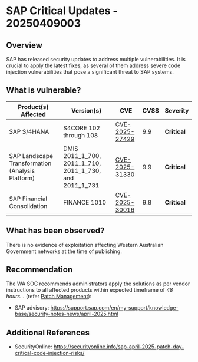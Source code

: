 # SAP Critical Updates - 20250409003

## Overview

SAP has released security updates to address multiple vulnerabilities. It is crucial to apply the latest fixes, as several of them address severe code injection vulnerabilities that pose a significant threat to SAP systems.

## What is vulnerable?

| Product(s) Affected                              | Version(s)                                              | CVE                                                                | CVSS | Severity     |
| ------------------------------------------------ | ------------------------------------------------------- | ------------------------------------------------------------------ | ---- | ------------ |
| SAP S/4HANA                                      | S4CORE 102 through 108                                  | [CVE-2025-27429](https://www.cve.org/CVERecord?id=CVE-2025-27429)  | 9.9  | **Critical** |
| SAP Landscape Transformation (Analysis Platform) | DMIS 2011_1_700, 2011_1_710, 2011_1_730, and 2011_1_731 | [CVE-2025-31330](https://www.cve.org/CVERecord?id=CVE-2025-31330)  | 9.9  | **Critical** |
| SAP Financial Consolidation                      | FINANCE 1010                                            | [ CVE-2025-30016](https://www.cve.org/CVERecord?id=CVE-2025-30016) | 9.8  | **Critical** |

## What has been observed?

There is no evidence of exploitation affecting Western Australian Government networks at the time of publishing.

## Recommendation

The WA SOC recommends administrators apply the solutions as per vendor instructions to all affected products within expected timeframe of *48 hours...* (refer [Patch Management](../guidelines/patch-management.md)):

- SAP advisory: <https://support.sap.com/en/my-support/knowledge-base/security-notes-news/april-2025.html>

## Additional References

- SecurityOnline: <https://securityonline.info/sap-april-2025-patch-day-critical-code-injection-risks/>
